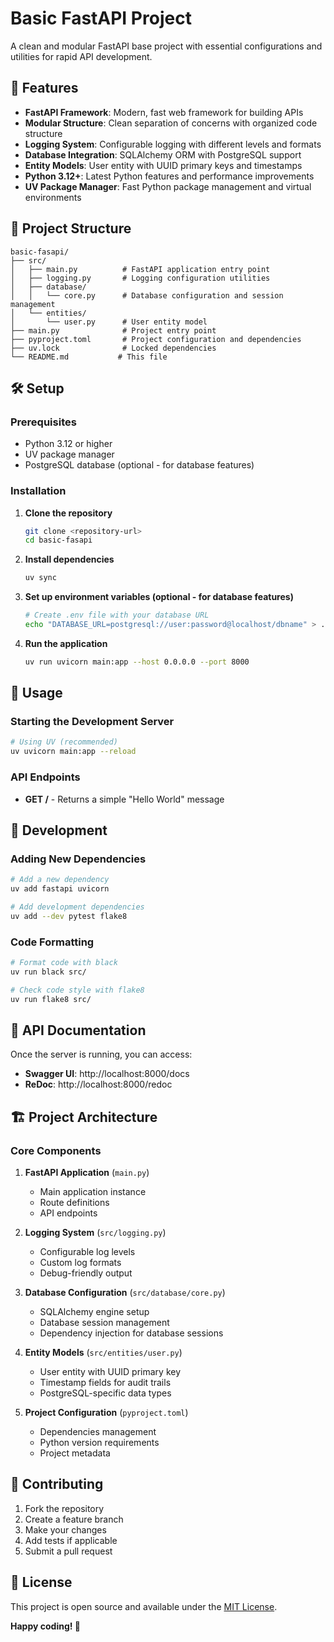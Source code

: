 # Basic FastAPI Project

A clean and modular FastAPI base project with essential configurations and utilities for rapid API development.

## 🚀 Features

- **FastAPI Framework**: Modern, fast web framework for building APIs
- **Modular Structure**: Clean separation of concerns with organized code structure
- **Logging System**: Configurable logging with different levels and formats
- **Database Integration**: SQLAlchemy ORM with PostgreSQL support
- **Entity Models**: User entity with UUID primary keys and timestamps
- **Python 3.12+**: Latest Python features and performance improvements
- **UV Package Manager**: Fast Python package management and virtual environments

## 📁 Project Structure

```
basic-fasapi/
├── src/
│   ├── main.py          # FastAPI application entry point
│   ├── logging.py       # Logging configuration utilities
│   ├── database/
│   │   └── core.py      # Database configuration and session management
│   └── entities/
│       └── user.py      # User entity model
├── main.py              # Project entry point
├── pyproject.toml       # Project configuration and dependencies
├── uv.lock              # Locked dependencies
└── README.md           # This file
```

## 🛠️ Setup

### Prerequisites

- Python 3.12 or higher
- UV package manager
- PostgreSQL database (optional - for database features)

### Installation

1. **Clone the repository**
   ```bash
   git clone <repository-url>
   cd basic-fasapi
   ```

2. **Install dependencies**
   ```bash
   uv sync
   ```

3. **Set up environment variables (optional - for database features)**
   ```bash
   # Create .env file with your database URL
   echo "DATABASE_URL=postgresql://user:password@localhost/dbname" > .env
   ```

3. **Run the application**
   ```bash
   uv run uvicorn main:app --host 0.0.0.0 --port 8000
   ```

## 🚀 Usage

### Starting the Development Server

```bash
# Using UV (recommended)
uv uvicorn main:app --reload
```

### API Endpoints

- **GET /** - Returns a simple "Hello World" message


## 🔧 Development

### Adding New Dependencies

```bash
# Add a new dependency
uv add fastapi uvicorn

# Add development dependencies
uv add --dev pytest flake8
```

### Code Formatting

```bash
# Format code with black
uv run black src/

# Check code style with flake8
uv run flake8 src/
```

## 📝 API Documentation

Once the server is running, you can access:

- **Swagger UI**: http://localhost:8000/docs
- **ReDoc**: http://localhost:8000/redoc

## 🏗️ Project Architecture

### Core Components

1. **FastAPI Application** (`main.py`)
   - Main application instance
   - Route definitions
   - API endpoints

2. **Logging System** (`src/logging.py`)
   - Configurable log levels
   - Custom log formats
   - Debug-friendly output

3. **Database Configuration** (`src/database/core.py`)
   - SQLAlchemy engine setup
   - Database session management
   - Dependency injection for database sessions

4. **Entity Models** (`src/entities/user.py`)
   - User entity with UUID primary key
   - Timestamp fields for audit trails
   - PostgreSQL-specific data types

5. **Project Configuration** (`pyproject.toml`)
   - Dependencies management
   - Python version requirements
   - Project metadata

## 🤝 Contributing

1. Fork the repository
2. Create a feature branch
3. Make your changes
4. Add tests if applicable
5. Submit a pull request

## 📄 License

This project is open source and available under the [MIT License](LICENSE).


**Happy coding! 🚀**
